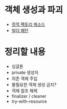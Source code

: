 # 객체 생성과 파괴
- [정적 팩토리 메소드](./1.static_factory_method/readme.md)
- [빌더 패턴](./2.builder_pattern/readme.md)

# 정리할 내용
- 싱글톤
- private 생성자
- 의존 객체 주입
- 불필요한 객체 생성 금지?
- 객체 참조 해제
- finalizer / cleaner 
- try-with-resource

